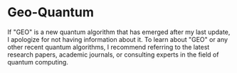 # Geo-Quantum
If "GEO" is a new quantum algorithm that has emerged after my last update, I apologize for not having information about it. To learn about "GEO" or any other recent quantum algorithms, I recommend referring to the latest research papers, academic journals, or consulting experts in the field of quantum computing.
